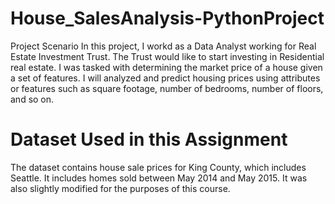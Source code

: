 # House_SalesAnalysis-PythonProject
Project Scenario
In this project, I workd as a Data Analyst working for Real Estate Investment Trust. 
The Trust would like to start investing in Residential real estate. I was tasked with determining the market price of a house given a set of features. 
I will analyzed and predict housing prices using attributes or features such as square footage, number of bedrooms, number of floors, and so on.

# Dataset Used in this Assignment

The dataset contains house sale prices for King County, which includes Seattle. It includes homes sold between May 2014 and May 2015. 
It was also slightly modified for the purposes of this course. 
